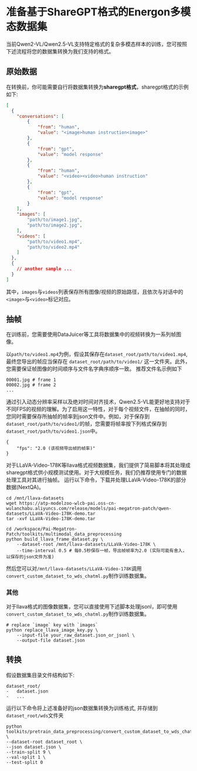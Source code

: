 # 准备基于ShareGPT格式的Energon多模态数据集

当前Qwen2-VL/Qwen2.5-VL支持特定格式的复杂多模态样本的训练，您可按照下述流程将您的数据集转换为我们支持的格式。

## 原始数据

在转换前，你可能需要自行将数据集转换为**sharegpt格式**，sharegpt格式的示例如下:
```json
[
  {
    "conversations": [
        {
            "from": "human",
            "value": "<image>human instruction<image>"
        },
        {
            "from": "gpt",
            "value": "model response"
        },
        {
            "from": "human",
            "value": "<video><video>human instruction"
        },
        {
            "from": "gpt",
            "value": "model response"
        }
    ],
    "images": [
        "path/to/image1.jpg",
        "path/to/image2.jpg",
    ],
    "videos": [
        "path/to/video1.mp4",
        "path/to/video2.mp4"
    ]
  },
  {
    // another sample ...
  }
]
```
其中，`images`与`videos`列表保存所有图像/视频的原始路径，且依次与对话中的`<image>`与`<video>`标记对应。

## 抽帧
在训练前，您需要使用DataJuicer等工具将数据集中的视频转换为一系列帧图像。

以`path/to/video1.mp4`为例，假设其保存在`dataset_root/path/to/video1.mp4`, 最终您导出的帧应当保存在 `dataset_root/path/to/video1/` 这一文件夹。此外，您需要保证帧图像的时间顺序与文件名字典序顺序一致。
推荐文件名示例如下
```
00001.jpg # frame 1
00002.jpg # frame 2
...
```

通过引入动态分辨率采样以及绝对时间对齐技术，Qwen2.5-VL能更好地支持对于不同FPS的视频的理解。为了启用这一特性，对于每个视频文件，在抽帧的同时，您同时需要保存所抽帧的帧率到json文件中。例如，对于保存到`dataset_root/path/to/video1/`的帧，您需要将帧率按下列格式保存到`dataset_root/path/to/video1.json`中。
```
{
    "fps": "2.0 (该视频导出帧的帧率)"
}
```

对于LLaVA-Video-178K等llava格式视频数据集，我们提供了简易脚本将其处理成sharegpt格式供小规模测试使用。对于大规模任务，我们仍推荐使用专门的数据处理工具对其进行抽帧。
运行以下命令，下载并处理LLaVA-Video-178K的部分数据(NextQA)。
```
cd /mnt/llava-datasets
wget https://atp-modelzoo-wlcb-pai.oss-cn-wulanchabu.aliyuncs.com/release/models/pai-megatron-patch/qwen-datasets/LLaVA-Video-178K-demo.tar
tar -xvf LLaVA-Video-178K-demo.tar

cd /workspace/Pai-Megatron-Patch/toolkits/multimodal_data_preprocessing
python build_llava_frame_dataset.py \
    --dataset-root /mnt/llava-datasets/LLaVA-Video-178K \
    --time-interval 0.5 # 每0.5秒保存一帧，导出帧帧率为2.0 (实际可能有舍入，以保存的json文件为准)

```

然后您可以对`/mnt/llava-datasets/LLaVA-Video-178K`调用`convert_custom_dataset_to_wds_chatml.py`制作训练数据集。

### 其他

对于llava格式的图像数据集，您可以直接使用下述脚本处理jsonl，即可使用`convert_custom_dataset_to_wds_chatml.py`制作训练数据集。

```
# replace `image` key with `images`
python replace_llava_image_key.py \
    --input-file your_raw_dataset.json_or_jsonl \
    --output-file dataset.json

```

## 转换
假设数据集目录文件结构如下:
```
dataset_root/
-   dataset.json
-   ...
```

运行以下命令将上述准备好的json数据集转换为训练格式, 并存储到`dataset_root/wds`文件夹
```
python toolkits/pretrain_data_preprocessing/convert_custom_dataset_to_wds_chatml.py \
--dataset-root dataset_root \
--json dataset.json \
--train-split 9 \
--val-split 1 \
--test-split 0
```
